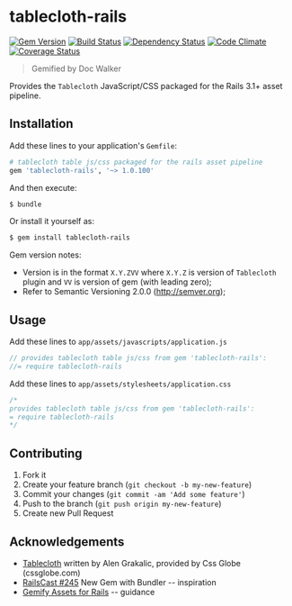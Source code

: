# tablecloth-rails
[![Gem Version](https://badge.fury.io/rb/tablecloth-rails.png)](http://badge.fury.io/rb/tablecloth-rails)
[![Build Status](https://travis-ci.org/jhx/gem-tablecloth-rails.png?branch=master)](https://travis-ci.org/jhx/gem-tablecloth-rails)
[![Dependency Status](https://gemnasium.com/jhx/gem-tablecloth-rails.png)](https://gemnasium.com/jhx/gem-tablecloth-rails)
[![Code Climate](https://codeclimate.com/github/jhx/gem-tablecloth-rails.png)](https://codeclimate.com/github/jhx/gem-tablecloth-rails)
[![Coverage Status](https://coveralls.io/repos/jhx/gem-tablecloth-rails/badge.png)](https://coveralls.io/r/jhx/gem-tablecloth-rails)

> Gemified by Doc Walker

Provides the `Tablecloth` JavaScript/CSS packaged for the Rails 3.1+ asset pipeline.

## Installation

Add these lines to your application's `Gemfile`:

```rb
# tablecloth table js/css packaged for the rails asset pipeline
gem 'tablecloth-rails', '~> 1.0.100'
```

And then execute:

```sh
$ bundle
```

Or install it yourself as:

```sh
$ gem install tablecloth-rails
```

Gem version notes:

- Version is in the format `X.Y.ZVV` where `X.Y.Z` is version of `Tablecloth` plugin and `VV` is version of gem (with leading zero);
- Refer to Semantic Versioning 2.0.0 (http://semver.org);

## Usage

Add these lines to `app/assets/javascripts/application.js`

```js
// provides tablecloth table js/css from gem 'tablecloth-rails':
//= require tablecloth-rails
```

Add these lines to `app/assets/stylesheets/application.css`

```css
/*
provides tablecloth table js/css from gem 'tablecloth-rails':
= require tablecloth-rails
*/
```

## Contributing

1. Fork it
2. Create your feature branch (`git checkout -b my-new-feature`)
3. Commit your changes (`git commit -am 'Add some feature'`)
4. Push to the branch (`git push origin my-new-feature`)
5. Create new Pull Request

## Acknowledgements

- [Tablecloth](http://cssglobe.com/lab/tablecloth/) written by Alen Grakalic, provided by Css Globe (cssglobe.com)
- [RailsCast #245](http://railscasts.com/episodes/245-new-gem-with-bundler) New Gem with Bundler -- inspiration
- [Gemify Assets for Rails](http://prioritized.net/blog/gemify-assets-for-rails/) -- guidance
